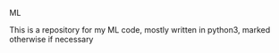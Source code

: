  ML


This is a repository for my ML code, mostly written in python3, marked otherwise if necessary
